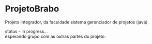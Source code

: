# ProjetoBrabo

Projeto Integrador, da faculdade sistema gerenciador de projetos (java)

status - in progress...
<br>
esperando grupo com as outras partes do projeto.
